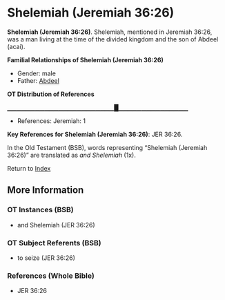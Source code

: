 # Shelemiah (Jeremiah 36:26)
**Shelemiah (Jeremiah 36:26)**. 
Shelemiah, mentioned in Jeremiah 36:26, was a man living at the time of the divided kingdom and the son of Abdeel (acai). 




**Familial Relationships of Shelemiah (Jeremiah 36:26)**


* Gender: male
* Father: [Abdeel](Abdeel.md)


**OT Distribution of References**

▁▁▁▁▁▁▁▁▁▁▁▁▁▁▁▁▁▁▁▁▁▁▁█▁▁▁▁▁▁▁▁▁▁▁▁▁▁▁
* References: Jeremiah: 1



**Key References for Shelemiah (Jeremiah 36:26)**: 
JER 36:26. 


In the Old Testament (BSB), words representing “Shelemiah (Jeremiah 36:26)” are translated as 
*and Shelemiah* (1x). 




Return to [Index](00-Index.md)

## More Information

### OT Instances (BSB)

* and Shelemiah (JER 36:26)



### OT Subject Referents (BSB)

* to seize (JER 36:26)



### References (Whole Bible)

* JER 36:26



